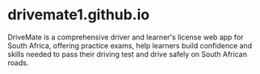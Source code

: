 # drivemate1.github.io
DriveMate is a comprehensive driver and learner's license web app for South Africa, offering practice exams, help learners build     confidence and skills needed to pass their driving test and drive safely on South African roads.
